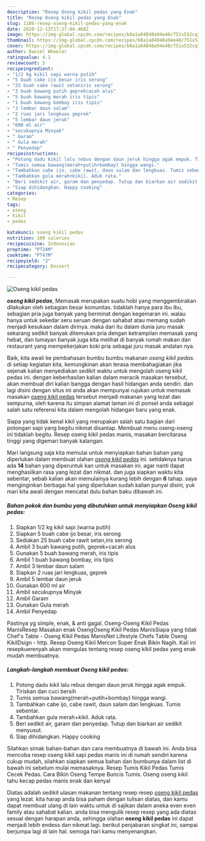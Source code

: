 ```yaml
---
description: "Resep Oseng kikil pedas yang Enak"
title: "Resep Oseng kikil pedas yang Enak"
slug: 1186-resep-oseng-kikil-pedas-yang-enak
date: 2020-12-13T17:27:04.468Z
image: https://img-global.cpcdn.com/recipes/b8a1a84848a94e40/751x532cq70/oseng-kikil-pedas-foto-resep-utama.jpg
thumbnail: https://img-global.cpcdn.com/recipes/b8a1a84848a94e40/751x532cq70/oseng-kikil-pedas-foto-resep-utama.jpg
cover: https://img-global.cpcdn.com/recipes/b8a1a84848a94e40/751x532cq70/oseng-kikil-pedas-foto-resep-utama.jpg
author: Daniel Wheeler
ratingvalue: 4.1
reviewcount: 5
recipeingredient:
- "1/2 kg kikil sapi warna putih"
- "5 buah cabe ijo besar iris serong"
- "25 buah cabe rawit setaniris serong"
- "3 buah bawang putih geprekcacah alus"
- "5 buah bawang merah iris tipis"
- "1 buah bawang bombay iris tipis"
- "3 lembar daun salam"
- "2 ruas jari lengkuas geprek"
- "5 lembar daun jeruk"
- "600 ml air"
- "secukupnya Minyak"
- " Garam"
- " Gula merah"
- " Penyedap"
recipeinstructions:
- "Potong dadu kikil lalu rebus dengan daun jeruk hingga agak empuk. Tiriskan dan cuci bersih"
- "Tumis semua bawang(merah+putih+bombay) hingga wangi."
- "Tambahkan cabe ijo, cabe rawit, daun salam dan lengkuas. Tumis sebentar."
- "Tambahkan gula merah+kikil. Aduk rata."
- "Beri sedikit air, garam dan penyedap. Tutup dan biarkan air sedikit menyusut."
- "Siap dihidangkan. Happy cooking"
categories:
- Resep
tags:
- oseng
- kikil
- pedas

katakunci: oseng kikil pedas 
nutrition: 109 calories
recipecuisine: Indonesian
preptime: "PT24M"
cooktime: "PT47M"
recipeyield: "2"
recipecategory: Dessert

---
```



![Oseng kikil pedas](https://img-global.cpcdn.com/recipes/b8a1a84848a94e40/751x532cq70/oseng-kikil-pedas-foto-resep-utama.jpg)

<b><i>oseng kikil pedas</i></b>, Memasak merupakan suatu hobi yang menggembirakan dilakukan oleh sebagian besar komunitas. tidaklah hanya para ibu ibu, sebagian pria juga banyak yang berminat dengan kegemaran ini. walau hanya untuk sekedar seru seruan dengan sahabat atau memang sudah menjadi kesukaan dalam dirinya. maka dari itu dalam dunia juru masak sekarang sedikit banyak ditemukan pria dengan ketrampilan memasak yang hebat, dan lumayan banyak juga kita melihat di banyak rumah makan dan restaurant yang mempekerjakan koki pria sebagai juru masak andalan nya.

Baik, kita awali ke pembahasan bumbu bumbu makanan <i>oseng kikil pedas</i>. di setiap kegiatan kita, kemungkinan akan terasa membahagiakan jika sejenak kalian menyediakan sedikit waktu untuk mengolah oseng kikil pedas ini. dengan keberhasilan kalian dalam meracik masakan tersebut, akan membuat diri kalian bangga dengan hasil hidangan anda sendiri. dan lagi disini dengan situs ini anda akan mempunyai rujukan untuk memasak masakan <u>oseng kikil pedas</u> tersebut menjadi makanan yang lezat dan sempurna, oleh karena itu simpan alamat laman ini di ponsel anda sebagai salah satu referensi kita dalam mengolah hidangan baru yang enak.

Siapa yang tidak kenal kikil yang merupakan salah satu bagian dari potongan sapi yang begitu nikmat disantap. Membuat menu oseng-oseng ini tidaklah begitu. Resep oseng kikil pedas manis, masakan bercitarasa tinggi yang digemari banyak kalangan.


Mari langsung saja kita memulai untuk menyiapkan bahan bahan yang diperlukan dalam membuat olahan <u><i>oseng kikil pedas</i></u> ini. setidaknya harus ada <b>14</b> bahan yang diperuntuk kan untuk masakan ini. agar nanti dapat menghasilkan rasa yang lezat dan nikmat. dan juga siapkan waktu kita sebentar, sebab kalian akan memulainya kurang lebih dengan <b>6</b> tahap. saya menginginkan berbagai hal yang diperlukan sudah kalian punyai disini, yuk mari kita awali dengan mencatat dulu bahan baku dibawah ini.

<!--inarticleads1-->

##### Bahan pokok dan bumbu yang dibutuhkan untuk menyiapkan Oseng kikil pedas:

1. Siapkan 1/2 kg kikil sapi (warna putih)
1. Siapkan 5 buah cabe ijo besar, iris serong
1. Sediakan 25 buah cabe rawit setan,iris serong
1. Ambil 3 buah bawang putih, geprek+cacah alus
1. Gunakan 5 buah bawang merah, iris tipis
1. Ambil 1 buah bawang bombay, iris tipis
1. Ambil 3 lembar daun salam
1. Siapkan 2 ruas jari lengkuas, geprek
1. Ambil 5 lembar daun jeruk
1. Gunakan 600 ml air
1. Ambil secukupnya Minyak
1. Ambil  Garam
1. Gunakan  Gula merah
1. Ambil  Penyedap


Pastinya yg simple, enak, &amp; anti gagal. Oseng-Oseng Kikil Pedas ManisResep Masakan enak OsengOseng Kikil Pedas ManisSiapa yang tidak Chef&#39;s Table - Oseng Kikil Pedas ManisNet Lifestyle Chefs Table Oseng KikilDsign - http. Resep Oseng Kikil Mercon Super Enak Bikin Nagih. Kali ini resepkuerenyah akan mengulas tentang resep oseng kikil pedas yang enak mudah membuatnya. 

<!--inarticleads2-->

##### Langkah-langkah membuat Oseng kikil pedas:

1. Potong dadu kikil lalu rebus dengan daun jeruk hingga agak empuk. Tiriskan dan cuci bersih
1. Tumis semua bawang(merah+putih+bombay) hingga wangi.
1. Tambahkan cabe ijo, cabe rawit, daun salam dan lengkuas. Tumis sebentar.
1. Tambahkan gula merah+kikil. Aduk rata.
1. Beri sedikit air, garam dan penyedap. Tutup dan biarkan air sedikit menyusut.
1. Siap dihidangkan. Happy cooking


Silahkan simak bahan-bahan dan cara membuatnya di bawah ini. Anda bisa mencoba resep oseng kikil sapi pedas manis ini di rumah sendiri karena cukup mudah, silahkan siapkan semua bahan dan bumbunya dalam list di bawah ini sebelum mulai memasaknya. Resep Tumis Kikil Pedas Tumis Cecek Pedas. Cara Bikin Oseng Tempe Buncis Tumis. Oseng oseng kikil tahu kecap pedas manis enak dan kenyal 

Diatas adalah sedikit ulasan makanan tentang resep resep <u>oseng kikil pedas</u> yang lezat. kita harap anda bisa paham dengan tulisan diatas, dan kamu dapat membuat ulang di lain waktu untuk di sajikan dalam aneka even even family atau sahabat kalian. anda bisa mengulik resep resep yang ada diatas sesuai dengan harapan anda, sehingga olahan <b>oseng kikil pedas</b> ini dapat menjadi lebih endess dan nikmat lagi. berikut penjabaran singkat ini, sampai berjumpa lagi di lain hal. semoga hari kamu menyenangkan.
